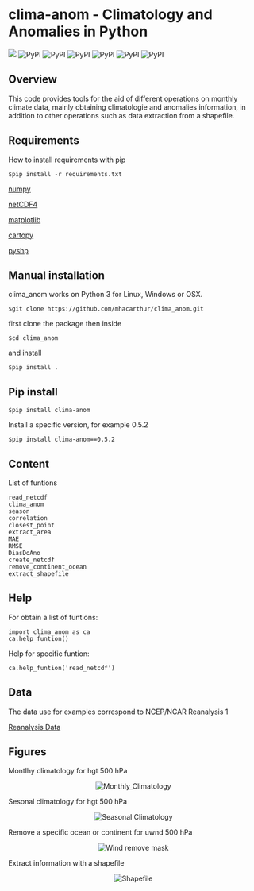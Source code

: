 

clima-anom - Climatology and Anomalies in Python
=================================================

<img src="https://img.shields.io/badge/License-MIT-blue?style=for-the-badge" /> <img alt="PyPI" src="https://img.shields.io/pypi/v/numpy?color=green&label=numpy&style=for-the-badge"> <img alt="PyPI" src="https://img.shields.io/pypi/v/netCDF4?color=green&label=netCDF4&style=for-the-badge"> <img alt="PyPI" src="https://img.shields.io/pypi/v/matplotlib?color=green&label=matplotlib&style=for-the-badge"> <img alt="PyPI" src="https://img.shields.io/pypi/v/cartopy?color=green&label=cartopy&style=for-the-badge"> <img alt="PyPI" src="https://img.shields.io/pypi/v/pyshp?color=green&label=pyshp&style=for-the-badge"> <img alt="PyPI" src="https://img.shields.io/pypi/v/clima-anom?color=red&label=clima-anom&style=for-the-badge">

Overview
--------
This code provides tools for the aid of different operations on monthly climate data, mainly obtaining climatologie and anomalies information, in addition to other operations such as data extraction from a shapefile.

Requirements
------------

How to install requirements with pip

    $pip install -r requirements.txt
    
[numpy](https://numpy.org/)

[netCDF4](https://pypi.org/project/netCDF4/)

[matplotlib](https://pypi.org/project/matplotlib/)

[cartopy](https://pypi.org/project/Cartopy/)

[pyshp](https://pypi.org/project/pyshp/)

Manual installation
------------
clima\_anom works on Python 3 for Linux, Windows or OSX.

    $git clone https://github.com/mhacarthur/clima_anom.git

first clone the package then inside

    $cd clima_anom

and install

    $pip install .

Pip install
------------
    $pip install clima-anom

Install a specific version, for example 0.5.2

    $pip install clima-anom==0.5.2

Content
-------
List of funtions

	read_netcdf
	clima_anom
	season
	correlation
	closest_point
	extract_area
	MAE
	RMSE
	DiasDoAno
	create_netcdf
	remove_continent_ocean
	extract_shapefile

Help
----
For obtain a list of funtions:

	import clima_anom as ca
	ca.help_funtion()

Help for specific funtion:

	ca.help_funtion('read_netcdf')
	
Data
----
The data use for examples correspond to NCEP/NCAR Reanalysis 1

[Reanalysis Data](https://psl.noaa.gov/data/gridded/data.ncep.reanalysis.pressure.html)


Figures
----
Montlhy climatology for hgt 500 hPa
<div align="center">
  <img src="https://raw.githubusercontent.com/mhacarthur/clima_anom/master/fig/Monthly_Climatology.png" alt="Monthly_Climatology" />
</div>

Sesonal climatology for hgt 500 hPa
<div align="center">
  <img src="https://raw.githubusercontent.com/mhacarthur/clima_anom/master/fig/Monthly_Seasonal.png" alt="Seasonal Climatology" />
</div>

Remove a specific ocean or continent for uwnd 500 hPa
<div align="center">
  <img src="https://raw.githubusercontent.com/mhacarthur/clima_anom/master/fig/Wind_remove_continent_ocean.png" alt="Wind remove mask" />
</div>

Extract information with a shapefile
<div align="center">
  <img src="https://raw.githubusercontent.com/mhacarthur/clima_anom/master/fig/Extract_shapefile.png" alt="Shapefile" />
</div>


